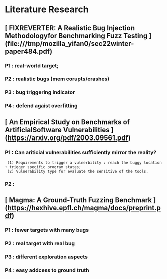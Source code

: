 # Literature Research

## [ FIXREVERTER: A Realistic Bug Injection Methodologyfor Benchmarking Fuzz Testing ] (file:///tmp/mozilla_yifan0/sec22winter-paper484.pdf)
### P1 : real-world target;
### P2 : realistic bugs (mem corupts/crashes)
### P3 : bug triggering indicator
### P4 : defend agaist overfitting


## [ An Empirical Study on Benchmarks of ArtificialSoftware Vulnerabilities ] (https://arxiv.org/pdf/2003.09561.pdf)
### P1 : Can ariticial vulnerabilities sufficiently mirror the reality?
	 (1) Requirements to trigger a vulnerbility : reach the buggy location + trigger specific program states;
	 (2) Vulnerability type for evaluate the sensitive of the tools.
### P2 : 

## [ Magma: A Ground-Truth Fuzzing Benchmark ] (https://hexhive.epfl.ch/magma/docs/preprint.pdf)
### P1 : fewer targets with many bugs
### P2 : real target with real bug
### P3 : different exploration aspects
### P4 : easy addcess to ground truth





